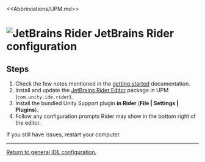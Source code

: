 <<Abbreviations/UPM.md>>
# ![JetBrains Rider](/Images/jetbrains_rider.svg) JetBrains Rider configuration
## Steps
1. Check the few notes mentioned in the [getting started](https://www.jetbrains.com/help/rider/Unity.html#getting-started) documentation.  
2. Install and update the [JetBrains Rider Editor](https://docs.unity3d.com/Manual/com.unity.ide.rider.html) package in UPM (`com.unity.ide.rider`).  
3. Install the bundled Unity Support plugin **in Rider** (**File | Settings | Plugins**).
4. Follow any configuration prompts Rider may show in the bottom right of the editor.

If you still have issues, restart your computer.

---

[Return to general IDE configuration.](../IDE%20Configuration.md)
